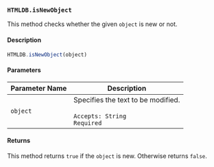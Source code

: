 ### `HTMLDB.isNewObject`

This method checks whether the given `object` is new or not.

#### Description

```javascript
HTMLDB.isNewObject(object)
```

#### Parameters

| Parameter Name             | Description                               |
| -------------------------- | ----------------------------------------- |
| `object` | Specifies the text to be modified.<br><br>`Accepts: String`<br>`Required` |

#### Returns

This method returns `true` if the `object` is new. Otherwise returns `false`.